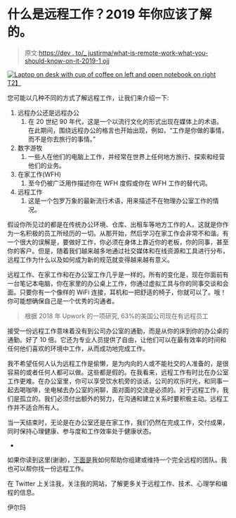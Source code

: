 # 什么是远程工作？2019 年你应该了解的。

> 原文:[https://dev . to/_ justirma/what-is-remote-work-what-you-should-know-on-it-2019-1 ojj](https://dev.to/_justirma/what-is-remote-work-what-you-should-know-about-it-in-2019-1ojj)

[![Laptop on desk with cup of coffee on left and open notebook on right](../Images/9e9634083cc5ce76a21d1aa838f6e216.png)T2】](https://res.cloudinary.com/practicaldev/image/fetch/s--GmaoRrRE--/c_limit%2Cf_auto%2Cfl_progressive%2Cq_auto%2Cw_880/https://i.ibb.co/Zg1PC4F/coworking.png)

您可能以几种不同的方式了解远程工作，让我们来介绍一下:

1.  远程办公还是远程办公
    1.  在 20 世纪 90 年代，这是一个以流行文化的形式出现在媒体上的术语。在此期间，围绕远程办公的格言也开始出现，例如，“工作是你做的事情，而不是你去旅行的事情。”
2.  数字游牧
    1.  一些人在他们的电脑上工作，并经常在世界上任何地方旅行、探索和经营他们的业务。
3.  在家工作(WFH)
    1.  至今仍被广泛用作描述你在 WFH 度假或你在 WFH 工作的替代词。
4.  远程工作
    1.  这是一个包罗万象的最新流行术语，用来描述不在物理办公室工作的情况。

假设你所见过的都是在传统办公环境、仓库、出租车等地方工作的人。这就是你作为一名积极的员工所经历的一切。从那开始，然后学习在家工作会非常不和谐。有一个很大的误解是，要做好工作，你必须在身体上靠近你的老板，你的同事，甚至你的客户。但是，随着我们越来越多地通过社交媒体和在线资源和工具进行分布，远程工作为什么以及如何成为新的规范就变得越来越有意义。

远程工作、在家工作和在办公室工作几乎是一样的。所有的变化是，现在你面前有一台笔记本电脑，你在家里的办公桌上工作，你通过虚拟工具与你的同事交谈和会面。只要你有一个像样的 WiFi 连接，耳机和一把舒适的椅子，你就可以了。哦！你可能想确保自己是一个优秀的沟通者。

> 根据 2018 年 Upwork 的一项研究, 63%的美国公司现在有远程员工

接受一份远程工作意味着没有到公司办公室的通勤，而是从你的床到你的办公桌的通勤。好了 10 倍。它还为专业人员提供了自由，让他们可以在最有效率的时间和任何他们喜欢的环境中工作，从而成功地完成工作。

我不希望任何人认为远程工作是偷懒，是为内向的人或不能社交的人准备的，是很容易的或者任何人都可以做。这些都是假的。在我看来，远程工作有时比在办公室工作更难。在办公室里，你可以享受饮水机旁的谈话，公司的欢乐时光，和同事一起去喝咖啡，坐电梯去办公室的闲聊，面对面的交流是必须的。对于远程工作，我们是孤立的。我们必须付出额外的努力，在沟通和建立关系时要积极主动。远程工作并不适合所有人。

当一天结束时，无论是在办公室还是在家工作，我们仍然在完成工作，交付成果，同时保持心理健康、参与度和工作效率处于健康状态。

-

如果你读到这里(谢谢)，[下面是](https://goremoteli.carrd.co)我如何帮助你组建或维持一个完全远程的团队。我也可以帮你找一份远程工作。

在 Twitter 上关注我，关注我的网站，了解更多关于远程工作、技术、心理学和编程的信息。

伊尔玛